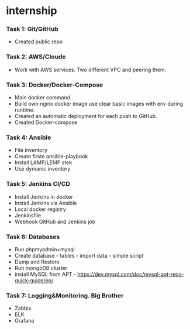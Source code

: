 # internship

### Task 1: Git/GitHub
* Created public repo

### Task 2: AWS/Cloude
* Work with AWS services. Two different VPC and peering them.

### Task 3: Docker/Docker-Compose
* Main docker command
* Build own nginx docker image use clear basic images with env during runtime.
* Created an automatic deployment for each push to GitHub.
* Created Docker-compose

### Task 4: Ansible
* File inventory
* Create firste ansible-playbook
* Install LAMP/LEMP stek
* Use dymanic inventory

### Task 5: Jenkins CI/CD
* Install Jenkins in docker
* Install Jenkins via Ansible
* Local docker registry
* Jenkinsfile
* Webhook GitHub and Jenkins job

### Task 6: Databases
* Run phpmyadmin+mysql
* Create database - tables - import data - simple script
* Dump and Restore
* Run mongoDB cluster
* install MySQL from APT - https://dev.mysql.com/doc/mysql-apt-repo-quick-guide/en/

### Task 7: Logging&Monitoring. Big Brother
* Zabbix
* ELK
* Grafana